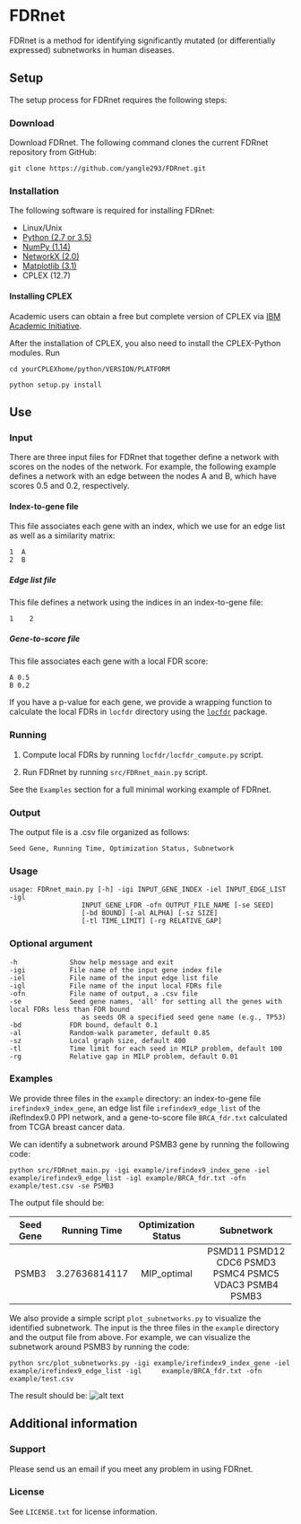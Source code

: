 # FDRnet
FDRnet is a method for identifying significantly mutated (or differentially expressed) subnetworks in human diseases. 

## Setup

The setup process for FDRnet requires the following steps:

### Download

Download FDRnet. The following command clones the current FDRnet repository from GitHub:

`git clone https://github.com/yangle293/FDRnet.git`

### Installation

The following software is required for installing FDRnet:

- Linux/Unix
- [Python (2.7 or 3.5)](www.python.org)
- [NumPy (1.14)](https://www.numpy.org)
- [NetworkX (2.0)](https://networkx.github.io/)
- [Matplotlib (3.1)](https://matplotlib.org/)
- CPLEX (12.7)

#### Installing CPLEX
Academic users can obtain a free but complete version of CPLEX via [IBM Academic Initiative](https://my15.digitalexperience.ibm.com/b73a5759-c6a6-4033-ab6b-d9d4f9a6d65b/dxsites/151914d1-03d2-48fe-97d9-d21166848e65/home).

After the installation of CPLEX, you also need to install the CPLEX-Python modules. Run

    cd yourCPLEXhome/python/VERSION/PLATFORM

    python setup.py install

## Use

### Input
There are three input files for FDRnet that together define a network with scores on the nodes of the network. For example, the following example defines a network with an edge between the nodes A and B, which have scores 0.5 and 0.2, respectively. 
#### Index-to-gene file
This file associates each gene with an index, which we use for an edge list as well as a similarity matrix:

    1  A
    2  B
    
##### Edge list file
This file defines a network using the indices in an index-to-gene file:

    1    2
    
##### Gene-to-score file
This file associates each gene with a local FDR score:

    A 0.5
    B 0.2
    
If you have a p-value for each gene, we provide a wrapping function to calculate the local FDRs in `locfdr` directory using the [`locfdr`](https://github.com/leekgroup/locfdr-python) package.
### Running
1. Compute local FDRs by running `locfdr/locfdr_compute.py` script.

2. Run FDRnet by running `src/FDRnet_main.py` script. 

See the `Examples` section for a full minimal working example of FDRnet.
### Output
The output file is a .csv file organized as follows:

    Seed Gene, Running Time, Optimization Status, Subnetwork
### Usage

    usage: FDRnet_main.py [-h] -igi INPUT_GENE_INDEX -iel INPUT_EDGE_LIST -igl
                      INPUT_GENE_LFDR -ofn OUTPUT_FILE_NAME [-se SEED]
                      [-bd BOUND] [-al ALPHA] [-sz SIZE]
                      [-tl TIME_LIMIT] [-rg RELATIVE_GAP]
                      
### Optional argument

    -h             Show help message and exit
    -igi           File name of the input gene index file
    -iel           File name of the input edge list file
    -igl           File name of the input local FDRs file
    -ofn           File name of output, a .csv file
    -se            Seed gene names, 'all' for setting all the genes with local FDRs less than FDR bound 
                      as seeds OR a specified seed gene name (e.g., TP53)
    -bd            FDR bound, default 0.1
    -al            Random-walk parameter, default 0.85
    -sz            Local graph size, default 400
    -tl            Time limit for each seed in MILP problem, default 100
    -rg            Relative gap in MILP problem, default 0.01
    
### Examples
We provide three files in the `example` directory: an index-to-gene file `irefindex9_index_gene`, an edge list file `irefindex9_edge_list` of the iRefIndex9.0 PPI network, and a gene-to-score file `BRCA_fdr.txt` calculated from TCGA breast cancer data. 

We can identify a subnetwork around PSMB3 gene by running the following code:

    python src/FDRnet_main.py -igi example/irefindex9_index_gene -iel example/irefindex9_edge_list -igl example/BRCA_fdr.txt -ofn example/test.csv -se PSMB3

The output file should be:

| Seed Gene | Running Time  | Optimization Status | Subnetwork|
|:-------:|:-------:|:-----:|:------:|
| PSMB3	|3.27636814117	| MIP_optimal	|PSMD11 PSMD12 CDC6 PSMD3 PSMC4 PSMC5 VDAC3 PSMB4 PSMB3|

We also provide a simple script `plot_subnetworks.py` to visualize the identified subnetwork. The input is the three files in the `example` directory and the output file from above. For example, we can visualize the subnetwork around PSMB3 by running the code:

    python src/plot_subnetworks.py -igi example/irefindex9_index_gene -iel example/irefindex9_edge_list -igl     example/BRCA_fdr.txt -ofn example/test.csv

The result should be:
![alt text](https://github.com/yangle293/FDRnet/blob/master/example/seed_PSMB3.png)
## Additional information
### Support
Please send us an email if you meet any problem in using FDRnet.
### License
See `LICENSE.txt` for license information.
<!---
### Citation
If you use FDRnet in your work, please cite the following manuscript:
L. Yang, R. Chen, S. Goodison, Y. Sun. FDRnet:  A novel method to identify significantly mutated subnetworks in cancer.
-->
